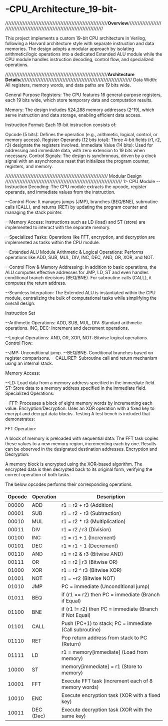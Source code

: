 # -CPU_Architecture_19-bit-

/////////////////////////////////////////////////////////////////**Overview**///////////////////////////////////////////////////////////////////////////////////

This project implements a custom 19-bit CPU architecture in Verilog, following a Harvard architecture style with separate instruction and data memories. The design adopts a modular approach by isolating arithmetic/logic operations into a dedicated Extended ALU module while the CPU module handles instruction decoding, control flow, and specialized operations.

/////////////////////////////////////////////////////////////////**Architecture Details**///////////////////////////////////////////////////////////////////////
Data Width:
All registers, memory words, and data paths are 19 bits wide.

General Purpose Registers:
The CPU features 16 general-purpose registers, each 19 bits wide, which store temporary data and computation results.

Memory:
The design includes 524,288 memory addresses (2^19), which serve instruction and data storage, enabling efficient data access.

Instruction Format:
Each 19-bit instruction consists of:

Opcode (5 bits): Defines the operation (e.g., arithmetic, logical, control, or memory access).
Register Operands (12 bits total): Three 4-bit fields (r1, r2, r3) designate the registers involved.
Immediate Value (14 bits): Used for addressing and immediate data, with zero extension to 19 bits when necessary.
Control Signals:
The design is synchronous, driven by a clock signal with an asynchronous reset that initializes the program counter, registers, and memory.

///////////////////////////////////////////////////////////////// Modular Design //////////////////////////////////////////////////////////////////////////
1> CPU Module
--Instruction Decoding:
The CPU module extracts the opcode, register operands, and immediate values from the instruction.

--Control Flow:
It manages jumps (JMP), branches (BEQ/BNE), subroutine calls (CALL), and returns (RET) by updating the program counter and managing the stack pointer.

--Memory Access:
Instructions such as LD (load) and ST (store) are implemented to interact with the separate memory.

--Specialized Tasks:
Operations like FFT, encryption, and decryption are implemented as tasks within the CPU module.

--Extended ALU Module
Arithmetic & Logical Operations:
Performs operations like ADD, SUB, MUL, DIV, INC, DEC, AND, OR, XOR, and NOT.

--Control Flow & Memory Addressing:
In addition to basic operations, the ALU computes effective addresses for JMP, LD, ST and even handles conditional branch decisions (BEQ/BNE). For subroutine calls (CALL), it computes the return address.

--Seamless Integration:
The Extended ALU is instantiated within the CPU module, centralizing the bulk of computational tasks while simplifying the overall design.

Instruction Set

--Arithmetic Operations:
ADD, SUB, MUL, DIV: Standard arithmetic operations.
INC, DEC: Increment and decrement operations.

--Logical Operations:
AND, OR, XOR, NOT: Bitwise logical operations.
Control Flow:

--JMP: Unconditional jump.
--BEQ/BNE: Conditional branches based on register comparisons.
--CALL/RET: Subroutine call and return mechanism using an internal stack.

Memory Access:

--LD: Load data from a memory address specified in the immediate field.
ST: Store data to a memory address specified in the immediate field.
Specialized Operations:

--FFT: Processes a block of eight memory words by incrementing each value.
Encryption/Decryption: Uses an XOR operation with a fixed key to encrypt and decrypt data blocks.
Testing
A test bench is included that demonstrates:

FFT Operation:

A block of memory is preloaded with sequential data.
The FFT task copies these values to a new memory region, incrementing each by one.
Results can be observed in the designated destination addresses.
Encryption and Decryption:

A memory block is encrypted using the XOR-based algorithm.
The encrypted data is then decrypted back to its original form, verifying the correct operation of both tasks.

The below opcodes performs their corresponding operations.

| Opcode  | Operation | Description                                            |
|---------|-----------|--------------------------------------------------------|
| 00000   | ADD       | r1 = r2 + r3 (Addition)                                |
| 00001   | SUB       | r1 = r2 - r3 (Subtraction)                             |
| 00010   | MUL       | r1 = r2 * r3 (Multiplication)                          |
| 00011   | DIV       | r1 = r2 / r3 (Division)                                |
| 00100   | INC       | r1 = r1 + 1 (Increment)                                |
| 00101   | DEC       | r1 = r1 - 1 (Decrement)                                |
| 00110   | AND       | r1 = r2 & r3 (Bitwise AND)                             |
| 00111   | OR        | r1 = r2 \| r3 (Bitwise OR)                             |
| 01000   | XOR       | r1 = r2 ^ r3 (Bitwise XOR)                             |
| 01001   | NOT       | r1 = ~r2 (Bitwise NOT)                                 |
| 01010   | JMP       | PC = immediate (Unconditional jump)                    |
| 01011   | BEQ       | if (r1 == r2) then PC = immediate (Branch if Equal)    |
| 01100   | BNE       | if (r1 != r2) then PC = immediate (Branch if Not Equal)|
| 01101   | CALL      | Push (PC+1) to stack; PC = immediate (Call subroutine) |
| 01110   | RET       | Pop return address from stack to PC (Return)           |
| 01111   | LD        | r1 = memory[immediate] (Load from memory)              |
| 10000   | ST        | memory[immediate] = r1 (Store to memory)               |
| 10001   | FFT       | Execute FFT task (increment each of 8 memory words)    |
| 10010   | ENC       | Execute encryption task (XOR with a fixed key)         |
| 10011   | DEC (Dec) | Execute decryption task (XOR with the same key)        |
